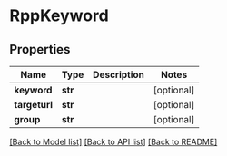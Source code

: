 # RppKeyword

## Properties
Name | Type | Description | Notes
------------ | ------------- | ------------- | -------------
**keyword** | **str** |  | [optional] 
**targeturl** | **str** |  | [optional] 
**group** | **str** |  | [optional] 

[[Back to Model list]](../README.md#documentation-for-models) [[Back to API list]](../README.md#documentation-for-api-endpoints) [[Back to README]](../README.md)

